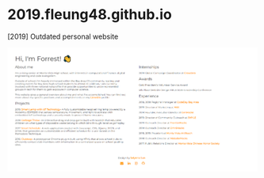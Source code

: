 # 2019.fleung48.github.io
[2019] Outdated personal website

![Landing Page](/images/screenshot.png)
